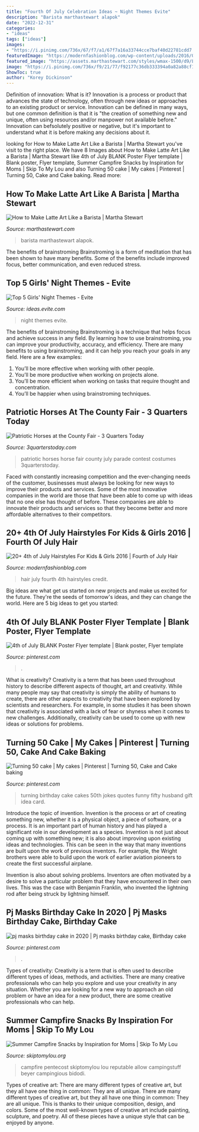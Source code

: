 ```yaml
---
title: "Fourth Of July Celebration Ideas ~ Night Themes Evite"
description: "Barista marthastewart alapok"
date: "2022-12-31"
categories:
- "ideas"
tags: ["ideas"]
images:
- "https://i.pinimg.com/736x/67/f7/a1/67f7a16a33744cce7baf40d22781cdd7.jpg"
featuredImage: "https://modernfashionblog.com/wp-content/uploads/2016/06/20-4th-of-July-Hairstyles-For-Kids-Girls-2016-Fourth-of-July-Hair-5.jpg"
featured_image: "https://assets.marthastewart.com/styles/wmax-1500/d9/Latte_art/Latte_art_5.JPG?itok=vwNILKj0"
image: "https://i.pinimg.com/736x/f9/21/77/f92177c36db333394a0a82a88cf12308.jpg"
ShowToc: true
author: "Korey Dickinson"
---
```



Definition of innovation: What is it?
Innovation is a process or product that advances the state of technology, often through new ideas or approaches to an existing product or service. Innovation can be defined in many ways, but one common definition is that it is "the creation of something new and unique, often using resources and/or manpower not available before." 
Innovation can befsolutely positive or negative, but it's important to understand what it is before making any decisions about it.

	

		
looking for How to Make Latte Art Like a Barista | Martha Stewart you've visit to the right place. We have 8 Images about How to Make Latte Art Like a Barista | Martha Stewart like 4th of July BLANK Poster Flyer template | Blank poster, Flyer template, Summer Campfire Snacks by Inspiration for Moms | Skip To My Lou and also Turning 50 cake | My cakes | Pinterest | Turning 50, Cake and Cake baking. Read more:
		
    
## How To Make Latte Art Like A Barista | Martha Stewart

<img loading=lazy src="https://assets.marthastewart.com/styles/wmax-1500/d9/Latte_art/Latte_art_5.JPG?itok=vwNILKj0" onerror="this.onerror=null;this.src='https://tse4.mm.bing.net/th?id=OIP.BGHzCBzr3SKxK0XNw5970gHaKh&amp;pid=15.1';" alt="How to Make Latte Art Like a Barista | Martha Stewart">

_Source: marthastewart.com_

>barista marthastewart alapok. 

	

The benefits of brainstroming
Brainstroming is a form of meditation that has been shown to have many benefits. Some of the benefits include improved focus, better communication, and even reduced stress.

    
## Top 5 Girls&#039; Night Themes - Evite

<img loading=lazy src="http://ideas.evite.com/media/Planning-Top-5-Girls-Night-Themes-1200.jpg" onerror="this.onerror=null;this.src='https://tse4.mm.bing.net/th?id=OIP.81mrtnxJmNrzbrmnPCKT5AHaE8&amp;pid=15.1';" alt="Top 5 Girls&#039; Night Themes - Evite">

_Source: ideas.evite.com_

>night themes evite. 

	

The benefits of brainstroming
Brainstroming is a technique that helps focus and achieve success in any field. By learning how to use brainstroming, you can improve your productivity, accuracy, and efficiency. There are many benefits to using brainstroming, and it can help you reach your goals in any field. Here are a few examples:
1. You’ll be more effective when working with other people.
2. You’ll be more productive when working on projects alone.
3. You’ll be more efficient when working on tasks that require thought and concentration.
4. You’ll be happier when using brainstroming techniques.

    
## Patriotic Horses At The County Fair - 3 Quarters Today

<img loading=lazy src="http://3quarterstoday.com/wp-content/uploads/2014/08/IMG952924-301.jpg" onerror="this.onerror=null;this.src='https://tse1.mm.bing.net/th?id=OIP.Zregt5rT2uj-Q5IwhddgWQHaJ4&amp;pid=15.1';" alt="Patriotic Horses at the County Fair - 3 Quarters Today">

_Source: 3quarterstoday.com_

>patriotic horses horse fair county july parade contest costumes 3quarterstoday. 

	

Faced with constantly increasing competition and the ever-changing needs of the customer, businesses must always be looking for new ways to improve their products and services. Some of the most innovative companies in the world are those that have been able to come up with ideas that no one else has thought of before. These companies are able to innovate their products and services so that they become better and more affordable alternatives to their competitors.

    
## 20+ 4th Of July Hairstyles For Kids &amp; Girls 2016 | Fourth Of July Hair

<img loading=lazy src="https://modernfashionblog.com/wp-content/uploads/2016/06/20-4th-of-July-Hairstyles-For-Kids-Girls-2016-Fourth-of-July-Hair-5.jpg" onerror="this.onerror=null;this.src='https://tse3.mm.bing.net/th?id=OIP.guCSTfgwHBMFNJRgU0AmMgHaLH&amp;pid=15.1';" alt="20+ 4th of July Hairstyles For Kids &amp; Girls 2016 | Fourth of July Hair">

_Source: modernfashionblog.com_

>hair july fourth 4th hairstyles credit. 

	

Big ideas are what get us started on new projects and make us excited for the future. They're the seeds of tomorrow's ideas, and they can change the world. Here are 5 big ideas to get you started: 

    
## 4th Of July BLANK Poster Flyer Template | Blank Poster, Flyer Template

<img loading=lazy src="https://i.pinimg.com/736x/f9/21/77/f92177c36db333394a0a82a88cf12308.jpg" onerror="this.onerror=null;this.src='https://tse3.mm.bing.net/th?id=OIP.hDl69B8-Ukeneq1v-l9FPQAAAA&amp;pid=15.1';" alt="4th of July BLANK Poster Flyer template | Blank poster, Flyer template">

_Source: pinterest.com_

>. 

	

What is creativity?
Creativity is a term that has been used throughout history to describe different aspects of thought, art and creativity. While many people may say that creativity is simply the ability of humans to create, there are other aspects to creativity that have been explored by scientists and researchers. For example, in some studies it has been shown that creativity is associated with a lack of fear or shyness when it comes to new challenges. Additionally, creativity can be used to come up with new ideas or solutions for problems.

    
## Turning 50 Cake | My Cakes | Pinterest | Turning 50, Cake And Cake Baking

<img loading=lazy src="https://s-media-cache-ak0.pinimg.com/736x/db/70/43/db704337e47d1da466911ceecaeebf90--turning--th-birthday.jpg" onerror="this.onerror=null;this.src='https://tse4.mm.bing.net/th?id=OIP.MvrlzTDCGuYHlV2KawdEUAHaJ6&amp;pid=15.1';" alt="Turning 50 cake | My cakes | Pinterest | Turning 50, Cake and Cake baking">

_Source: pinterest.com_

>turning birthday cake cakes 50th jokes quotes funny fifty husband gift idea card. 

	

Introduce the topic of invention.
Invention is the process or art of creating something new, whether it is a physical object, a piece of software, or a process. It is an important part of human history and has played a significant role in our development as a species.
Invention is not just about coming up with something new; it is also about improving upon existing ideas and technologies. This can be seen in the way that many inventions are built upon the work of previous inventors. For example, the Wright brothers were able to build upon the work of earlier aviation pioneers to create the first successful airplane.

Invention is also about solving problems. Inventors are often motivated by a desire to solve a particular problem that they have encountered in their own lives. This was the case with Benjamin Franklin, who invented the lightning rod after being struck by lightning himself.

    
## Pj Masks Birthday Cake In 2020 | Pj Masks Birthday Cake, Birthday Cake

<img loading=lazy src="https://i.pinimg.com/736x/67/f7/a1/67f7a16a33744cce7baf40d22781cdd7.jpg" onerror="this.onerror=null;this.src='https://tse1.mm.bing.net/th?id=OIP.6Az6tKSBi7w0esfV-huw8QHaNL&amp;pid=15.1';" alt="pj masks birthday cake in 2020 | Pj masks birthday cake, Birthday cake">

_Source: pinterest.com_

>. 

	

Types of creativity:
Creativity is a term that is often used to describe different types of ideas, methods, and activities. There are many creative professionals who can help you explore and use your creativity in any situation. Whether you are looking for a new way to approach an old problem or have an idea for a new product, there are some creative professionals who can help.

    
## Summer Campfire Snacks By Inspiration For Moms | Skip To My Lou

<img loading=lazy src="https://www.skiptomylou.org/wp-content/uploads/2015/07/Summer-Campfire-Snacks-1.jpg" onerror="this.onerror=null;this.src='https://tse1.mm.bing.net/th?id=OIP.D75U69DuNahqdK9upf8hIQHaJ4&amp;pid=15.1';" alt="Summer Campfire Snacks by Inspiration for Moms | Skip To My Lou">

_Source: skiptomylou.org_

>campfire pentecost skiptomylou lou reputable allow campingstuff beyer campingious bidodi. 

	

Types of creative art: There are many different types of creative art, but they all have one thing in common: They are all unique.
There are many different types of creative art, but they all have one thing in common: They are all unique. This is thanks to their unique composition, design, and colors. Some of the most well-known types of creative art include painting, sculpture, and poetry. All of these pieces have a unique style that can be enjoyed by anyone.

